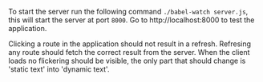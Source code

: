 To start the server run the following command `./babel-watch server.js`, this will start the server at port `8000`. Go to http://localhost:8000 to test the application.

Clicking a route in the application should not result in a refresh. Refresing any route should fetch the correct result from the server. When the client loads no flickering should be visible, the only part that should change is 'static text' into 'dynamic text'.
